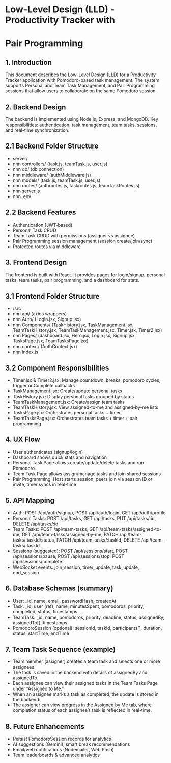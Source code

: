 # Low-Level Design (LLD) - Productivity Tracker with

# Pair Programming

## 1. Introduction


This document describes the Low-Level Design (LLD) for a Productivity Tracker application with
Pomodoro-based task management. The system supports Personal and Team Task Management,
and Pair Programming sessions that allow users to collaborate on the same Pomodoro session.

## 2. Backend Design


The backend is implemented using Node.js, Express, and MongoDB. Key responsibilities:
authentication, task management, team tasks, sessions, and real-time synchronization.

## 2.1 Backend Folder Structure

- server/
- nnn controllers/ (task.js, teamTask.js, user.js)
- nnn db/ (db connection)
- nnn middleware/ (authMiddleware.js)
- nnn models/ (task.js, teamTask.js, user.js)
- nnn routes/ (authroutes.js, taskroutes.js, teamTaskRoutes.js)
- nnn server.js
- nnn .env

## 2.2 Backend Features

- Authentication (JWT-based)
- Personal Task CRUD
- Team Task CRUD with permissions (assigner vs assignee)
- Pair Programming session management (session create/join/sync)
- Protected routes via middleware

## 3. Frontend Design


The frontend is built with React. It provides pages for login/signup, personal tasks, team tasks, pair
programming, and a dashboard for stats.

## 3.1 Frontend Folder Structure

- /src
- nnn api/ (axios wrappers)
- nnn Auth/ (Login.jsx, Signup.jsx)
- nnn Components/ (TaskHistory.jsx, TaskManagement.jsx, TeamTaskHistory.jsx,
    TeamTaskManagement.jsx, Timer.jsx, Timer2.jsx)
- nnn Pages/ (dashboard.jsx, Hero.jsx, Login.jsx, Signup.jsx, TasksPage.jsx,
    TeamTasksPage.jsx)
- nnn context/ (AuthContext.jsx)
- nnn index.js


## 3.2 Component Responsibilities

- Timer.jsx & Timer2.jsx: Manage countdown, breaks, pomodoro cycles, trigger onComplete
    callbacks
- TaskManagement.jsx: Create/update personal tasks
- TaskHistory.jsx: Display personal tasks grouped by status
- TeamTaskManagement.jsx: Create/assign team tasks
- TeamTaskHistory.jsx: View assigned-to-me and assigned-by-me lists
- TasksPage.jsx: Orchestrates personal tasks + timer
- TeamTasksPage.jsx: Orchestrates team tasks + timer + pair programming

## 4. UX Flow

- User authenticates (signup/login)
- Dashboard shows quick stats and navigation
- Personal Task Page allows create/update/delete tasks and run Pomodoro
- Team Task Page allows assign/manage tasks and join shared sessions
- Pair Programming: Host starts session, peers join via session ID or invite, timer syncs in real-time

## 5. API Mapping

- Auth: POST /api/auth/signup, POST /api/auth/login, GET /api/auth/profile
- Personal Tasks: POST /api/tasks, GET /api/tasks, PUT /api/tasks/:id, DELETE /api/tasks/:id
- Team Tasks: POST /api/team-tasks, GET /api/team-tasks/assigned-to-me, GET
    /api/team-tasks/assigned-by-me, PATCH /api/team-tasks/:taskId/status, PATCH
    /api/team-tasks/:taskId, DELETE /api/team-tasks/:taskId
- Sessions (suggested): POST /api/sessions/start, POST /api/sessions/pause, POST
    /api/sessions/stop, POST /api/sessions/complete
- WebSocket events: join_session, timer_update, task_update, end_session

## 6. Database Schemas (summary)

- User: _id, name, email, passwordHash, createdAt
- Task: _id, user (ref), name, minutesSpent, pomodoros, priority, completed, status, timestamps
- TeamTask: _id, name, pomodoros, priority, deadline, status, assignedBy, assignedTo[],
    timestamps
- PomodoroSession (optional): sessionId, taskId, participants[], duration, status, startTime,
    endTime

## 7. Team Task Sequence (example)

- Team member (assigner) creates a team task and selects one or more assignees.  
- The task is saved in the backend with details of assignedBy and assignedTo.  
- Each assignee can view their assigned tasks in the Team Tasks Page under “Assigned to Me.”  
- When an assignee marks a task as completed, the update is stored in the backend.  
- The assigner can view progress in the Assigned by Me tab, where completion status of each assignee’s task is reflected in real-time.  


## 8. Future Enhancements

- Persist PomodoroSession records for analytics
- AI suggestions (Gemini), smart break recommendations
- Email/web notifications (Nodemailer, Web Push)
- Team leaderboards & advanced analytics
